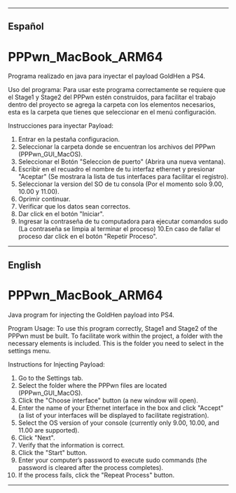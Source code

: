 -----------------------------------------------------------------------------------
Español
-----------------------------------------------------------------------------------
# PPPwn_MacBook_ARM64
Programa realizado en java para inyectar el payload GoldHen a PS4.

Uso del programa: 
Para usar este programa correctamente se requiere que el Stage1 y Stage2 del PPPwn estén construidos, para facilitar el trabajo dentro del proyecto se agrega la carpeta con los elementos necesarios, esta es la carpeta que tienes que seleccionar en el menú configuración.

Instrucciones para inyectar Payload:

1. Entrar en la pestaña configuracion.
2. Seleccionar la carpeta donde se encuentran los archivos del PPPwn (PPPwn_GUI_MacOS).
3. Seleccionar el Botón "Seleccion de puerto" (Abrira una nueva ventana).
4. Escribir en el recuadro el nombre de tu interfaz ethernet y presionar "Aceptar" (Se mostrara la lista de tus interfaces para facilitar el registro).
5. Seleccionar la version del SO de tu consola (Por el momento solo 9.00, 10.00 y 11.00).
6. Oprimir continuar.
7. Verificar que los datos sean correctos.
8. Dar click en el botón "Iniciar".
9. Ingresar la contraseña de tu computadora para ejecutar comandos sudo (La contraseña se limpia al terminar el proceso)
10.En caso de fallar el proceso dar click en el botón "Repetir Proceso".
-----------------------------------------------------------------------------------
English
-----------------------------------------------------------------------------------
# PPPwn_MacBook_ARM64
Java program for injecting the GoldHen payload into PS4.

Program Usage: 
To use this program correctly, Stage1 and Stage2 of the PPPwn must be built. To facilitate work within the project, a folder with the necessary elements is included. This is the folder you need to select in the settings menu.

Instructions for Injecting Payload:

1. Go to the Settings tab.
2. Select the folder where the PPPwn files are located (PPPwn_GUI_MacOS).
3. Click the "Choose interface" button (a new window will open).
4. Enter the name of your Ethernet interface in the box and click "Accept" (a list of your interfaces will be displayed to facilitate registration).
5. Select the OS version of your console (currently only 9.00, 10.00, and 11.00 are supported).
6. Click "Next".
7. Verify that the information is correct.
8. Click the "Start" button.
9. Enter your computer’s password to execute sudo commands (the password is cleared after the process completes).
10. If the process fails, click the "Repeat Process" button.
-----------------------------------------------------------------------------------

